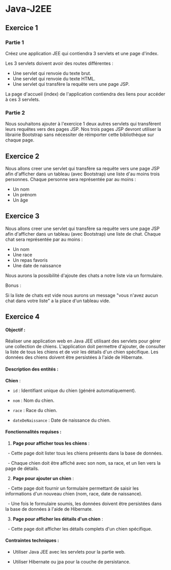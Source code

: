 # Java-J2EE

## Exercice 1

### Partie 1

Créez une application JEE qui contiendra 3 servlets et une page d'index.

Les 3 servlets doivent avoir des routes différentes :

* Une servlet qui renvoie du texte brut.
* Une servlet qui renvoie du texte HTML.
* Une servlet qui transfère la requête vers une page JSP.

La page d'accueil (index) de l'application contiendra des liens pour accéder à ces 3 servlets.

### Partie 2

Nous souhaitons ajouter à l'exercice 1 deux autres servlets qui transfèrent leurs requêtes vers des pages JSP.
Nos trois pages JSP devront utiliser la librairie Bootstrap sans nécessiter de réimporter cette bibliothèque
sur chaque page.



## Exercice 2

Nous allons creer une servlet qui transfère sa requête vers une page JSP afin d'afficher dans
un tableau (avec Bootstrap) une liste d'au moins trois personnes.
Chaque personne sera représentée par au moins :

* Un nom
* Un prénom
* Un âge



## Exercice 3

Nous allons creer une servlet qui transfère sa requête vers une page JSP afin d'afficher dans un tableau (avec Bootstrap) une liste de chat. Chaque chat sera représentée par au moins :

* Un nom
* Une race
* Un repas favoris
* Une date de naissance

Nous aurons la possibilité d'ajoute des chats a notre liste via un formulaire.

Bonus :

Si la liste de chats est vide nous aurons un message "vous n'avez aucun chat dans votre liste"
a la place d'un tableau vide.







## Exercice 4



#### Objectif :

Réaliser une application web en Java JEE utilisant des servlets pour gérer une collection de chiens. L'application doit permettre d'ajouter, de consulter la liste de tous les chiens et de voir les détails d'un chien spécifique. Les données des chiens doivent être persistées à l'aide de Hibernate.



#### Description des entités :



**Chien** :

- `id` : Identifiant unique du chien (généré automatiquement).

- `nom`  : Nom du chien.

- `race` : Race du chien.

- `dateDeNaissance`  : Date de naissance du chien.



#### Fonctionnalités requises :



1. **Page pour afficher tous les chiens** :

&nbsp;   - Cette page doit lister tous les chiens présents dans la base de données.

&nbsp;   - Chaque chien doit être affiché avec son nom, sa race, et un lien vers la page de détails.



2. **Page pour ajouter un chien** :

&nbsp;   - Cette page doit fournir un formulaire permettant de saisir les informations d'un nouveau chien (nom, race, date de naissance).

&nbsp;   - Une fois le formulaire soumis, les données doivent être persistées dans la base de données à l'aide de Hibernate.



3. **Page pour afficher les détails d'un chien** :

&nbsp;   - Cette page doit afficher les détails complets d'un chien spécifique.



#### Contraintes techniques :

- Utiliser Java JEE avec les servlets pour la partie web.

- Utiliser Hibernate ou jpa pour la couche de persistance.

